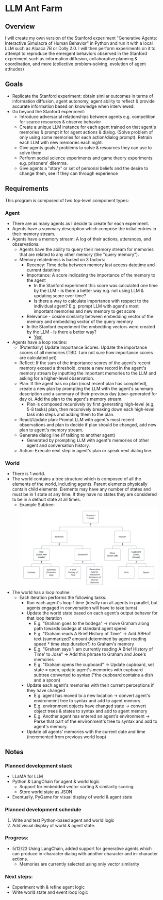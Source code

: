 # LLM Ant Farm
## Overview
I will create my own version of the Stanford experiment "Generative Agents: Interactive Simulacra of Human Behavior" in Python and run it with a local LLM such as Alpaca 7B or Dolly 2.0. I will then perform experiments on it to attempt to reproduce the emergent behaviors observed in the Stanford experiment such as information diffusion, collaborative planning & coordination, and more (collective problem-solving, evolution of agent attitudes)

## Goals
- Replicate the Stanford experiment: obtain similar outcomes in terms of information diffusion, agent autonomy, agent ability to reflect & provide accurate information based on knowledge when interviewed.
- Go beyond the Stanford experiment:
    - Introduce adversarial relationships between agents e.g. competition for scarce resources & observe behavior
    - Create a unique LLM instance for each agent trained on that agent's memories & prompt it for agent actions & dialog. (Solve problem of only using some memories for each action/dialog prompt). Retrain each LLM with new memories each night.
    - Give agents goals / problems to solve & resources they can use to solve them.
    - Perform social science experiments and game theory experiments e.g. prisoners' dilemma. 
    - Give agents a "story" or set of personal beliefs and the desire to change them, see if they can through experience
  
## Requirements
This program is composed of two top-level component types:

### Agent
- There are as many agents as I decide to create for each experiment.
- Agents have a summary description which comprise the initial entries in their memory stream.
- Agents have a memory stream: A log of their actions, utterances, and observations.
    - Agents have the ability to query their memory stream for memories that are related to any other memory (the "query memory").
    - Memory relatedness is based on 3 factors:
        - Recency: Time delta between memory last access datetime and current datetime
        - Importance: A score indicating the importance of the memory to the agent
            - In the Stanford experiment this score was calculated one time by the LLM - is there a better way e.g. not using LLM & updating score over time?
            - Is there a way to calculate importance with respect to the individual agent? E.g. prompt LLM with agent's most important memories and new memory to get score
	    - Relevance - cosine similarity between embedding vector of the memory and embedding vector of the query memory
	    - In the Stanford experiment the embedding vectors were created by the LLM - is there a better way?
            - [Yes!](https://www.sbert.net/index.html)
- Agents have a loop routine:
    - (Potentially) Update Importance Scores: Update the importance scores of all memories (TBD: I am not sure how importance scores are calculated yet) 
    - Reflect: If the sum of the importance scores of the agent's recent memory exceed a threshold, create a new record in the agent's memory stream by inputting the important memories to the LLM and asking for a higher-level observation.
    - Plan: If the agent has no plan (most recent plan has completed), create a new plan by prompting the LLM with the agent's summary description and a summary of their previous day (user-generated for day o). Add the plan to the agent's memory stream.
         - Plan is composed recursively by first generating high-level (e.g. 5-8 tasks) plan, then recursively breaking down each high-level task into steps and adding them to the plan.
    - React/Update plan: Prompt LLM with agent's most recent observations and plan to decide if plan should be changed, add new plan to agent's memory stream.
    - Generate dialog line (if talking to another agent)
        - Generated by prompting LLM with agent's memories of other agent and conversation history.
    - Action: Execute next step in agent's plan or speak next dialog line.


### World
- There is 1 world.
- The world contains a tree structure which is composed of all the elements of the world, including agents. Parent elements physically contain child elements. Elements may have any number of states and must be in 1 state at any time. If they have no states they are considered to be in a default state at all times.
    - Example Subtree: ![world subtree](world-subtree.png)               
- The world has a loop routine
    - Each iteration performs the following tasks:
        - Run each agent's loop 1 time (ideally run all agents in parallel, but agents engaged in conversation will have to take turns)
        - Update the world state based on each agent's output behavor for that loop iteration
            - E.g. "Graham goes to the bodega" -> move Graham along path towards bodega at standard agent speed
            - E.g. "Graham reads A Brief History of Time" -> Add ABHoT text (summarized? amount determined by agent reading speed * time step duration?) to Graham's memory
            - E.g. "Graham says 'I am currently reading A Brief History of Time' to Jose" -> Add this phrase to Graham and Jose's memories
            - E.g. "Graham opens the cupboard" -> Update cupboard, set state = open, update agent's memories with cupboard subtree converted to syntax ("the cupboard contains a dish and a spoon)
        - Update each agent's memories with their current perceptions if they have changed
            - E.g. agent has moved to a new location -> convert agent's environment tree to syntax and add to agent memory
            - E.g. environment objects have changed state -> convert object trees & states to syntax and add to agent memory
            - E.g. Another agent has entered an agent's environment -> Parse that part of the environment's tree to syntax and add to agent's memory.
        - Update all agents' memories with the current date and time (incremented from previous world loop)
        
## Notes
### Planned development stack
- LLaMA for LLM 
- Python & LangChain for agent & world logic
    - Support for embedded vector sorting & similarity scoring
    - Store world state as JSON
- Eventually, PyGame for visual display of world & agent state

### Planned development schedule
1. Write and test Python-based agent and world logic
1. Add visual display of world & agent state.

### Progress:
- 5/12/23 Using LangChain, added support for generative agents which can produce in-character dialog with another character and in-character actions.
  - Memories are currently selected using only vector similarity

### Next steps:
- Experiment with & refine agent logic
- Write world state and event loop logic